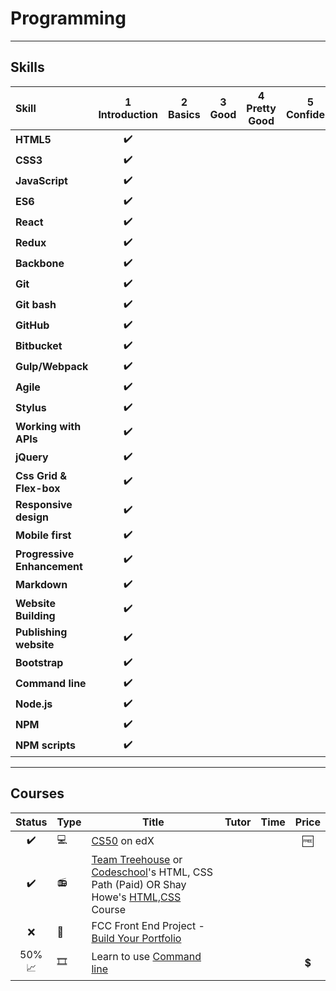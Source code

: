 # Programming

----

## Skills

[done]: https://user-images.githubusercontent.com/29199184/32275438-8385f5c0-bf0b-11e7-9406-42265f71e2bd.png "Done"

|               Skill              | 1<br>Introduction | 2<br>Basics   | 3<br>Good     | 4<br>Pretty Good | 5<br>Confident | 6<br>Awesome    |
|:-------------------------------- |:-----------------:|:-------------:|:-------------:|:----------------:|:--------------:|:---------------:|
|**HTML5**                         |✔️|
|**CSS3**                          |✔️|
|**JavaScript**                    |✔️|
|**ES6**                           |✔️|
|**React**                         |✔️|
|**Redux**                         |✔️|
|**Backbone**                      |✔️|
|**Git**                           |✔️|
|**Git bash**                      |✔️|
|**GitHub**                        |✔️|
|**Bitbucket**                     |✔️|
|**Gulp/Webpack**                  |✔️|
|**Agile**                         |✔️|
|**Stylus**                        |✔️|
|**Working with APIs**             |✔️|
|**jQuery**                        |✔️|
|**Css Grid & Flex-box**           |✔️|
|**Responsive design**             |✔️|
|**Mobile first**                  |✔️|
|**Progressive Enhancement**       |✔️|
|**Markdown**                      |✔️|
|**Website Building**              |✔️|
|**Publishing website**            |✔️|
|**Bootstrap**                     |✔️|
|**Command line**                  |✔️|
|**Node.js**                       |✔️|
|**NPM**                           |✔️|
|**NPM scripts**                   |✔️|

----

## Courses

| Status | Type | Title | Tutor | Time | Price |
| :------: | ------ | ------ | ------------ | ------- | :-------: |
|✔️|💻| [CS50](https://courses.edx.org/courses/course-v1%3AHarvardX%2BCS50%2BX/)  on edX |||🆓|
|✔️|📻|  [Team Treehouse](https://teamtreehouse.com/tracks) or [Codeschool](https://www.codeschool.com/learn/html-css)'s HTML, CSS Path (Paid) OR Shay Howe's [HTML,CSS](http://learn.shayhowe.com/html-css/) Course |
|❌|📘| FCC Front End Project - [Build Your Portfolio](https://www.freecodecamp.com/challenges/build-a-personal-portfolio-webpage) |
|50%<br>📈|🎞| Learn to use [Command line](https://commandlinepoweruser.com/)|||💲|
